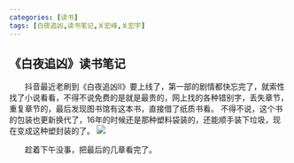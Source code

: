 ```yaml
---
categories: [读书]
tags: [白夜追凶,读书笔记,关宏峰,关宏宇]
---
```


## 《白夜追凶》读书笔记


&emsp;&emsp;抖音最近老刷到《白夜追凶II》要上线了，第一部的剧情都快忘完了，就索性找了小说看看，不得不说免费的是就是最贵的，网上找的各种错别字，丢失章节，重复章节的，最后发现图书馆有这本书，直接借了纸质书看。
不得不说，这个书的包装也更新换代了，16年的时候还是那种塑料袋装的，还能顺手装下垃圾，现在变成这种塑封装的了。
![](/upload/202408/cynm.jpg)

&emsp;&emsp;趁着下午没事，把最后的几章看完了。



